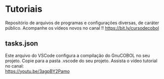 # Tutoriais
Repositório de arquivos de programas e configurações diversas, de caráter público.
Acompanhe os vídeos novos no canal !!
https://bit.ly/cursodecobol

## tasks.json
Este arquivo do VSCode configura a compilação do GnuCOBOL no seu projeto.
Copie para a pasta .vscode do seu projeto.
Assista o vídeo tutorial no canal:  
https://youtu.be/3agpBY2Pamo
